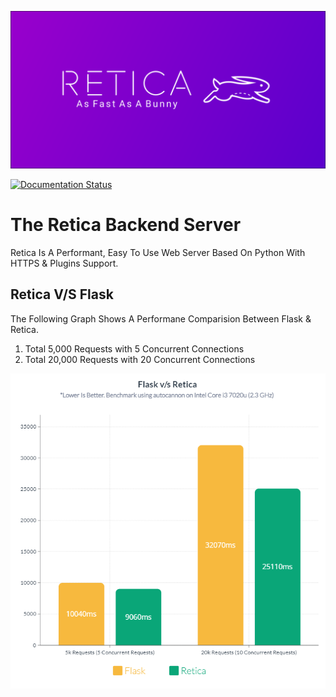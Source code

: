 ![Retica Banner](https://github.com/CyroCoders/Retica/raw/media/Retica-Banner.png)

[![Documentation Status](https://readthedocs.org/projects/retica/badge/?version=latest)](https://retica.readthedocs.io/en/latest/?badge=latest)

# The Retica Backend Server

Retica Is A Performant, Easy To Use Web Server Based On Python With HTTPS & Plugins Support.

## Retica V/S Flask

The Following Graph Shows A Performane Comparision Between Flask & Retica.

1. Total 5,000 Requests with 5 Concurrent Connections
2. Total 20,000 Requests with 20 Concurrent Connections

![Flask V/S Retica](https://github.com/CyroCoders/Retica/raw/media/Flask-VS-Retica.png)
